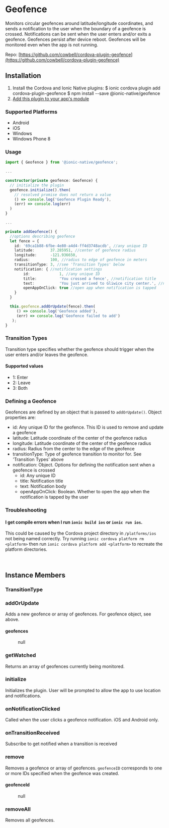 # Geofence 

Monitors circular geofences around latitude/longitude coordinates, and sends a notification to the user when the boundary of a geofence is crossed. Notifications can be sent when the user enters and/or exits a geofence.
Geofences persist after device reboot. Geofences will be monitored even when the app is not running.

Repo: [https://github.com/cowbell/cordova-plugin-geofence](https://github.com/cowbell/cordova-plugin-geofence)



## Installation 

<ol>
<li>Install the Cordova and Ionic Native plugins:
<code-block language="shell">$ ionic cordova plugin add cordova-plugin-geofence
$ npm install --save @ionic-native/geofence
</code-block>
</li>
<li><a href="/docs/native/#Add_Plugins_to_Your_App_Module">Add this plugin to your app's module</a></li>
</ol>



### Supported Platforms

* Android
* iOS
* Windows
* Windows Phone 8




### Usage


```typescript
import { Geofence } from '@ionic-native/geofence';

...

constructor(private geofence: Geofence) {
  // initialize the plugin
  geofence.initialize().then(
    // resolved promise does not return a value
    () => console.log('Geofence Plugin Ready'),
    (err) => console.log(err)
  )
}

...

private addGeofence() {
  //options describing geofence
  let fence = {
    id: '69ca1b88-6fbe-4e80-a4d4-ff4d3748acdb', //any unique ID
    latitude:       37.285951, //center of geofence radius
    longitude:      -121.936650,
    radius:         100, //radius to edge of geofence in meters
    transitionType: 3, //see 'Transition Types' below
    notification: { //notification settings
        id:             1, //any unique ID
        title:          'You crossed a fence', //notification title
        text:           'You just arrived to Gliwice city center.', //notification body
        openAppOnClick: true //open app when notification is tapped
    }
  }

  this.geofence.addOrUpdate(fence).then(
     () => console.log('Geofence added'),
     (err) => console.log('Geofence failed to add')
   );
}

```
### Transition Types ###
Transition type specifies whether the geofence should trigger when the user enters and/or leaves the geofence.

#### Supported values ####
- 1: Enter
- 2: Leave
- 3: Both

### Defining a Geofence ###
Geofences are defined by an object that is passed to `addOrUpdate()`. Object properties are:
- id: Any unique ID for the geofence. This ID is used to remove and update a geofence
- latitude: Latitude coordinate of the center of the geofence radius
- longitude: Latitude coordinate of the center of the geofence radius
- radius: Radius from the center to the edge of the geofence
- transitionType: Type of geofence transition to monitor for. See 'Transition Types' above
- notification: Object. Options for defining the notification sent when a geofence is crossed
  - id: Any unique ID
  - title: Notification title
  - text: Notification body
  - openAppOnClick: Boolean. Whether to open the app when the notification is tapped by the user

### Troubleshooting ###
#### I get compile errors when I run `ionic build ios` or `ionic run ios`. ####
This could be caused by the Cordova project directory in `/platforms/ios` not being named correctly.
Try running `ionic cordova platform rm <platform>` then run `ionic cordova platform add <platform>` to recreate the
platform directories.




<p><br></p>

## Instance Members

### TransitionType



### addOrUpdate

Adds a new geofence or array of geofences. For geofence object, see above.

<dl>
<dt><h4>geofences</h4></dt>
<dd>null</dd>
</dl>

### getWatched

Returns an array of geofences currently being monitored.

### initialize

Initializes the plugin. User will be prompted to allow the app to use location and notifications.

### onNotificationClicked

Called when the user clicks a geofence notification. iOS and Android only.

### onTransitionReceived

Subscribe to get notified when a transition is received

### remove

Removes a geofence or array of geofences. `geofenceID` corresponds to one or more IDs specified when the
geofence was created.

<dl>
<dt><h4>geofenceId</h4></dt>
<dd>null</dd>
</dl>

### removeAll

Removes all geofences.

<p><br></p>

